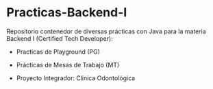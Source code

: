 # Practicas-Backend-I

Repositorio contenedor de diversas prácticas con Java para la materia Backend I (Certified Tech Developer):

- Practicas de Playground (PG)

- Prácticas de Mesas de Trabajo (MT)

- Proyecto Integrador: Clínica Odontológica
